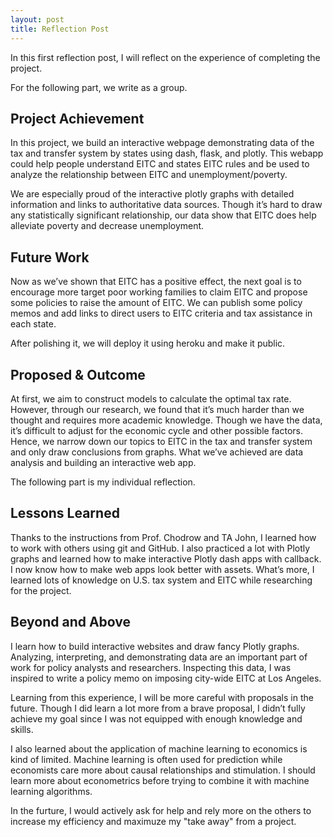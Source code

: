 ```yaml
---
layout: post
title: Reflection Post
---
```


In this first reflection post, I will reflect on the experience of completing the project.

For the following part, we write as a group.

## Project Achievement

In this project, we build an interactive webpage demonstrating data of the tax and transfer system by states using dash, flask, and plotly. This webapp could help people understand EITC and states EITC rules and be used to analyze the relationship between EITC and unemployment/poverty.

We are especially proud of the interactive plotly graphs with detailed information and links to authoritative data sources. Though it’s hard to draw any statistically significant relationship, our data show that EITC does help alleviate poverty and decrease unemployment.

## Future Work

Now as we’ve shown that EITC has a positive effect, the next goal is to encourage more target poor working families to claim EITC and propose some policies to raise the amount of EITC. We can publish some policy memos and add links to direct users to EITC criteria and tax assistance in each state.
 
After polishing it, we will deploy it using heroku and make it public.


## Proposed & Outcome

At first, we aim to construct models to calculate the optimal tax rate. However, through our research, we found that it’s much harder than we thought and requires more academic knowledge. Though we have the data, it’s difficult to adjust for the economic cycle and other possible factors. Hence, we narrow down our topics to EITC in the tax and transfer system and only draw conclusions from graphs. What we’ve achieved are data analysis and building an interactive web app.

The following part is my individual reflection.

## Lessons Learned

Thanks to the instructions from Prof. Chodrow and TA John, I learned how to work with others using git and GitHub. I also practiced a lot with Plotly graphs and learned how to make interactive Plotly dash apps with callback.  I now know how to make web apps look better with assets. What’s more, I learned lots of knowledge on U.S. tax system and EITC while researching for the project.

## Beyond and Above

I learn how to build interactive websites and draw fancy Plotly graphs. Analyzing, interpreting, and demonstrating data are an important part of work for policy analysts and researchers. Inspecting this data, I was inspired to write a policy memo on imposing city-wide EITC at Los Angeles.

Learning from this experience, I will be more careful with proposals in the future. Though I did learn a lot more from a brave proposal, I didn’t fully achieve my goal since I was not equipped with enough knowledge and skills.

I also learned about the application of machine learning to economics is kind of limited. Machine learning is often used for prediction while economists care more about causal relationships and stimulation. I should learn more about econometrics before trying to combine it with machine learning algorithms.

In the furture, I would actively ask for help and rely more on the others to increase my efficiency and maximuze my "take away" from a project.

